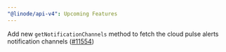 ```yaml
---
"@linode/api-v4": Upcoming Features
---
```


Add new `getNotificationChannels` method to fetch the cloud pulse alerts notification channels ([#11554](https://github.com/linode/manager/pull/11554))

